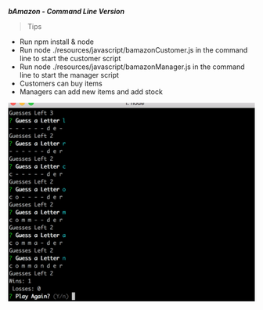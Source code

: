 ***bAmazon - Command Line Version***

> Tips

- Run npm install & node
- Run node ./resources/javascript/bamazonCustomer.js in the command line to start the customer script
- Run node ./resources/javascript/bamazonManager.js in the command line to start the manager script
- Customers can buy items
- Managers can add new items and add stock

![Screencap](https://github.com/SaumilBapat/Word-Guess-Game-Command-Line/blob/master/assets/images/WordGuess.png)
